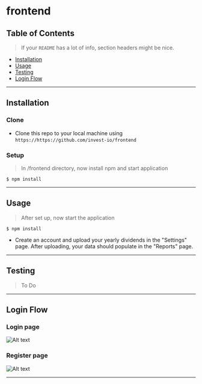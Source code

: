 # frontend

## Table of Contents 

> If your `README` has a lot of info, section headers might be nice.

- [Installation](#installation)
- [Usage](#usage)
- [Testing](#installation)
- [Login Flow](#login)

---

## Installation

### Clone

- Clone this repo to your local machine using `https://https://github.com/invest-io/frontend`

### Setup

> In /frontend directory, now install npm and start application

```shell
$ npm install
```

---

## Usage

> After set up, now start the application

```shell
$ npm install
```

- Create an account and upload your yearly dividends in the "Settings" page.  After uploading, your data should populate in the "Reports" page.

---

## Testing
> To Do

---

## Login Flow

### Login page

![Alt text](relative/public/login.png?raw=true "Login page flow")

### Register page

![Alt text](relative/public/register.png?raw=true "Register page flow")

---
